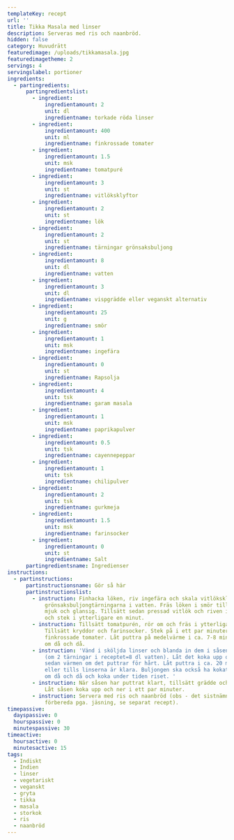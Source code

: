 ```yaml
---
templateKey: recept
url: ''
title: Tikka Masala med linser
description: Serveras med ris och naanbröd.
hidden: false
category: Huvudrätt
featuredimage: /uploads/tikkamasala.jpg
featuredimagetheme: 2
servings: 4
servingslabel: portioner
ingredients:
  - partingredients:
      partingredientslist:
        - ingredient:
            ingredientamount: 2
            unit: dl
            ingredientname: torkade röda linser
        - ingredient:
            ingredientamount: 400
            unit: ml
            ingredientname: finkrossade tomater
        - ingredient:
            ingredientamount: 1.5
            unit: msk
            ingredientname: tomatpuré
        - ingredient:
            ingredientamount: 3
            unit: st
            ingredientname: vitlöksklyftor
        - ingredient:
            ingredientamount: 2
            unit: st
            ingredientname: lök
        - ingredient:
            ingredientamount: 2
            unit: st
            ingredientname: tärningar grönsaksbuljong
        - ingredient:
            ingredientamount: 8
            unit: dl
            ingredientname: vatten
        - ingredient:
            ingredientamount: 3
            unit: dl
            ingredientname: vispgrädde eller veganskt alternativ
        - ingredient:
            ingredientamount: 25
            unit: g
            ingredientname: smör
        - ingredient:
            ingredientamount: 1
            unit: msk
            ingredientname: ingefära
        - ingredient:
            ingredientamount: 0
            unit: st
            ingredientname: Rapsolja
        - ingredient:
            ingredientamount: 4
            unit: tsk
            ingredientname: garam masala
        - ingredient:
            ingredientamount: 1
            unit: msk
            ingredientname: paprikapulver
        - ingredient:
            ingredientamount: 0.5
            unit: tsk
            ingredientname: cayennepeppar
        - ingredient:
            ingredientamount: 1
            unit: tsk
            ingredientname: chilipulver
        - ingredient:
            ingredientamount: 2
            unit: tsk
            ingredientname: gurkmeja
        - ingredient:
            ingredientamount: 1.5
            unit: msk
            ingredientname: farinsocker
        - ingredient:
            ingredientamount: 0
            unit: st
            ingredientname: Salt
      partingredientsname: Ingredienser
instructions:
  - partinstructions:
      partinstructionsname: Gör så här
      partinstructionslist:
        - instruction: Finhacka löken, riv ingefära och skala vitlöksklyftorna. Koka upp
            grönsaksbuljongtärningarna i vatten. Fräs löken i smör tills den är
            mjuk och glansig. Tillsätt sedan pressad vitlök och riven ingefära
            och stek i ytterligare en minut.
        - instruction: Tillsätt tomatpurén, rör om och fräs i ytterligare ett par minuter.
            Tillsätt kryddor och farinsocker. Stek på i ett par minuter. Häll i
            finkrossade tomater. Låt puttra på medelvärme i ca. 7-8 minuter. Rör
            om då och då.
        - instruction: 'Vänd i sköljda linser och blanda in dem i såsen. Tillsätt buljong
            (om 2 tärningar i receptet=8 dl vatten). Låt det koka upp och sänk
            sedan värmen om det puttrar för hårt. Låt puttra i ca. 20 minuter
            eller tills linserna är klara. Buljongen ska också ha kokat ned. Rör
            om då och då och koka under tiden riset. '
        - instruction: När såsen har puttrat klart, tillsätt grädde och smaka av med salt.
            Låt såsen koka upp och ner i ett par minuter.
        - instruction: Servera med ris och naanbröd (obs - det sistnämna tar lite tid att
            förbereda pga. jäsning, se separat recept).
timepassive:
  dayspassive: 0
  hourspassive: 0
  minutespassive: 30
timeactive:
  hoursactive: 0
  minutesactive: 15
tags:
  - Indiskt
  - Indien
  - linser
  - vegetariskt
  - veganskt
  - gryta
  - tikka
  - masala
  - storkok
  - ris
  - naanbröd
---
```

